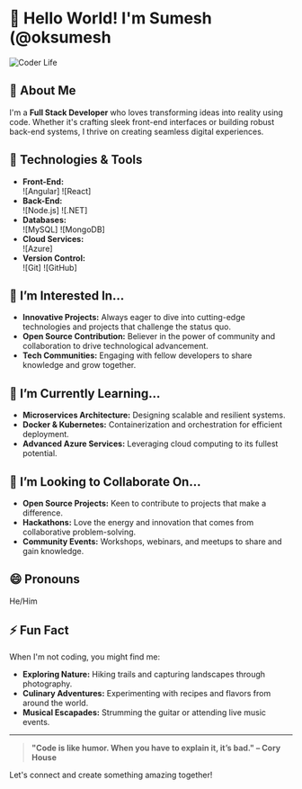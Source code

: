 # 🌟 Hello World! I'm Sumesh (@oksumesh

![Coder Life](https://media.giphy.com/media/ZVik7pBtu9dNS/giphy.gif)

## 🚀 About Me

I'm a **Full Stack Developer** who loves transforming ideas into reality using code. Whether it's crafting sleek front-end interfaces or building robust back-end systems, I thrive on creating seamless digital experiences.

## 🔧 Technologies & Tools

- **Front-End:**  
  ![Angular]
  ![React]
- **Back-End:**  
  ![Node.js]
  ![.NET]
- **Databases:**  
  ![MySQL]
  ![MongoDB]
- **Cloud Services:**  
  ![Azure]
- **Version Control:**  
  ![Git]
  ![GitHub]

## 👀 I’m Interested In...

- **Innovative Projects:** Always eager to dive into cutting-edge technologies and projects that challenge the status quo.
- **Open Source Contribution:** Believer in the power of community and collaboration to drive technological advancement.
- **Tech Communities:** Engaging with fellow developers to share knowledge and grow together.

## 🌱 I’m Currently Learning...

- **Microservices Architecture:** Designing scalable and resilient systems.
- **Docker & Kubernetes:** Containerization and orchestration for efficient deployment.
- **Advanced Azure Services:** Leveraging cloud computing to its fullest potential.

## 💞️ I’m Looking to Collaborate On...

- **Open Source Projects:** Keen to contribute to projects that make a difference.
- **Hackathons:** Love the energy and innovation that comes from collaborative problem-solving.
- **Community Events:** Workshops, webinars, and meetups to share and gain knowledge.

## 😄 Pronouns

He/Him

## ⚡ Fun Fact

When I'm not coding, you might find me:

- **Exploring Nature:** Hiking trails and capturing landscapes through photography.
- **Culinary Adventures:** Experimenting with recipes and flavors from around the world.
- **Musical Escapades:** Strumming the guitar or attending live music events.

---

> **"Code is like humor. When you have to explain it, it’s bad." – Cory House**

Let's connect and create something amazing together!
